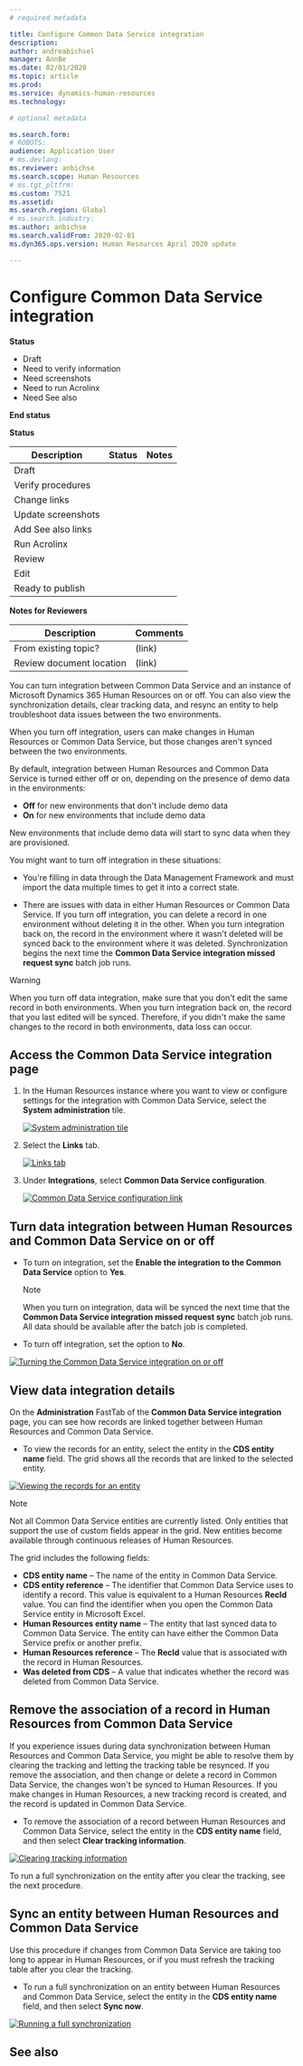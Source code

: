 ```yaml
---
# required metadata

title: Configure Common Data Service integration
description: 
author: andreabichsel
manager: AnnBe
ms.date: 02/01/2020
ms.topic: article
ms.prod: 
ms.service: dynamics-human-resources
ms.technology: 

# optional metadata

ms.search.form: 
# ROBOTS: 
audience: Application User
# ms.devlang: 
ms.reviewer: anbichse
ms.search.scope: Human Resources
# ms.tgt_pltfrm: 
ms.custom: 7521
ms.assetid: 
ms.search.region: Global
# ms.search.industry: 
ms.author: anbichse
ms.search.validFrom: 2020-02-01
ms.dyn365.ops.version: Human Resources April 2020 update

---
```


# Configure Common Data Service integration

**Status**

- Draft
- Need to verify information
- Need screenshots
- Need to run Acrolinx
- Need See also

**End status**

**Status**

| Description | Status | Notes |
| --- | --- | --- |
| Draft |  |  |
| Verify procedures |  |  |
| Change links |  |  |
| Update screenshots |  |  |
| Add See also links |  |  |
| Run Acrolinx |  |  |
| Review |  |  |
| Edit |  |  |
| Ready to publish |  |  |

**Notes for Reviewers**

| Description | Comments |
| --- | --- |
| From existing topic? | (link) |
| Review document location | (link) |


You can turn integration between Common Data Service and an instance of Microsoft Dynamics 365 Human Resources on or off. You can also view the synchronization details, clear tracking data, and resync an entity to help troubleshoot data issues between the two environments.

When you turn off integration, users can make changes in Human Resources or Common Data Service, but those changes aren't synced between the two environments.

By default, integration between Human Resources and Common Data Service is turned either off or on, depending on the presence of demo data in the environments:

- **Off** for new environments that don't include demo data
- **On** for new environments that include demo data

New environments that include demo data will start to sync data when they are provisioned.

You might want to turn off integration in these situations:

- You're filling in data through the Data Management Framework and must import the data multiple times to get it into a correct state.

- There are issues with data in either Human Resources or Common Data Service. If you turn off integration, you can delete a record in one environment without deleting it in the other. When you turn integration back on, the record in the environment where it wasn't deleted will be synced back to the environment where it was deleted. Synchronization begins the next time the **Common Data Service integration missed request sync** batch job runs.

> [!WARNING]
> When you turn off data integration, make sure that you don't edit the same record in both environments. When you turn integration back on, the record that you last edited will be synced. Therefore, if you didn't make the same changes to the record in both environments, data loss can occur.

## Access the Common Data Service integration page

1. In the Human Resources instance where you want to view or configure settings for the integration with Common Data Service, select the **System administration** tile.

    [![System administration tile](./media/hr-select-system-administration.png)](./media/hr-select-system-administration.png)

2. Select the **Links** tab.

    [![Links tab](./media/hr-system-administration-links.png)](./media/hr-system-administration-links.png)

3. Under **Integrations**, select **Common Data Service configuration**.

    [![Common Data Service configuration link](./media/hr-select-common-data-service-configuration.png)](./media/hr-select-common-data-service-configuration.png)

## Turn data integration between Human Resources and Common Data Service on or off

- To turn on integration, set the **Enable the integration to the Common Data Service** option to **Yes**.

    > [!NOTE]
    > When you turn on integration, data will be synced the next time that the **Common Data Service integration missed request sync** batch job runs. All data should be available after the batch job is completed.

- To turn off integration, set the option to **No**.

[![Turning the Common Data Service integration on or off](./media/hr-enable-or-disable-common-data-service-integration.png)](./media/hr-enable-or-disable-common-data-service-integration.png)

## View data integration details

On the **Administration** FastTab of the **Common Data Service integration** page, you can see how records are linked together between Human Resources and Common Data Service.

- To view the records for an entity, select the entity in the **CDS entity name** field. The grid shows all the records that are linked to the selected entity.

[![Viewing the records for an entity](./media/hr-common-data-service-configuration-view-entity.png)](./media/hr-common-data-service-configuration-view-entity.png)

> [!NOTE]
> Not all Common Data Service entities are currently listed. Only entities that support the use of custom fields appear in the grid. New entities become available through continuous releases of Human Resources.

The grid includes the following fields:

- **CDS entity name** – The name of the entity in Common Data Service.
- **CDS entity reference** – The identifier that Common Data Service uses to identify a record. This value is equivalent to a Human Resources **RecId** value. You can find the identifier when you open the Common Data Service entity in Microsoft Excel.
- **Human Resources entity name** – The entity that last synced data to Common Data Service. The entity can have either the Common Data Service prefix or another prefix.
- **Human Resources reference** – The **RecId** value that is associated with the record in Human Resources.
- **Was deleted from CDS** – A value that indicates whether the record was deleted from Common Data Service.

## Remove the association of a record in Human Resources from Common Data Service

If you experience issues during data synchronization between Human Resources and Common Data Service, you might be able to resolve them by clearing the tracking and letting the tracking table be resynced. If you remove the association, and then change or delete a record in Common Data Service, the changes won't be synced to Human Resources. If you make changes in Human Resources, a new tracking record is created, and the record is updated in Common Data Service.

- To remove the association of a record between Human Resources and Common Data Service, select the entity in the **CDS entity name** field, and then select **Clear tracking information**.

[![Clearing tracking information](./media/hr-common-data-service-configuration-clear-tracking.png)](./media/hr-common-data-service-configuration-clear-tracking.png)

To run a full synchronization on the entity after you clear the tracking, see the next procedure.

## Sync an entity between Human Resources and Common Data Service

Use this procedure if changes from Common Data Service are taking too long to appear in Human Resources, or if you must refresh the tracking table after you clear the tracking.

- To run a full synchronization on an entity between Human Resources and Common Data Service, select the entity in the **CDS entity name** field, and then select **Sync now**.

[![Running a full synchronization](./media/hr-common-data-service-configuration-sync-now.png)](./media/hr-common-data-service-configuration-sync-now.png)


## See also
